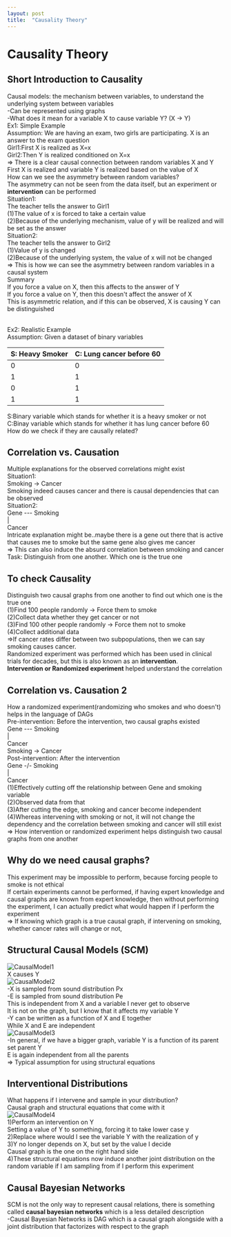 ```yaml
---
layout: post
title:  "Causality Theory"
---
```


# Causality Theory 
## Short Introduction to Causality
Causal models: the mechanism between variables, to understand the underlying system between variables <br/>
-Can be represented using graphs <br/>
-What does it mean for a variable X to cause variable Y? (X -> Y) <br/>
Ex1: Simple Example <br/>
Assumption: We are having an exam, two girls are participating. X is an answer to the exam question <br/>
Girl1:First X is realized as X=x <br/>
Girl2:Then Y is realized conditioned on X=x <br/>
=> There is a clear causal connection between random variables X and Y <br/>
First X is realized and variable Y is realized based on the value of X <br/>
How can we see the asymmetry between random variables? <br/>
The asymmetry can not be seen from the data itself, but an experiment or **intervention** can be performed <br/>
Situation1: <br/>
The teacher tells the answer to Girl1 <br/>
(1)The value of x is forced to take a certain value <br/>
(2)Because of the underlying mechanism, value of y will be realized and will be set as the answer <br/> 
Situation2: <br/>
The teacher tells the answer to Girl2 <br/>
(1)Value of y is changed <br/>
(2)Because of the underlying system, the value of x will not be changed <br/>
=> This is how we can see the asymmetry between random variables in a causal system <br/>
Summary <br/>
If you force a value on X, then this affects to the answer of Y <br/>
If you force a value on Y, then this doesn't affect the answer of X <br/>
This is asymmetric relation, and if this can be observed, X is causing Y can be distinguished <br/>
<br/>

Ex2: Realistic Example <br/>
Assumption: Given a dataset of binary variables <br/>

| S: Heavy Smoker | C: Lung cancer before 60 |
|-----------------|-----------------|
| 0 | 0 |
| 1 | 1 |
| 0 | 1 |
| 1 | 1 |


S:Binary variable which stands for whether it is a heavy smoker or not <br/>
C:Binay variable which stands for whether it has lung cancer before 60 <br/>
How do we check if they are causally related? <br/>

## Correlation vs. Causation
Multiple explanations for the observed correlations might exist <br/>
Situation1: <br/>
Smoking -> Cancer <br/>
Smoking indeed causes cancer and there is causal dependencies that can be observed <br/>
Situation2: <br/>
Gene --- Smoking <br/>
|  <br/>
Cancer  <br/>
Intricate explanation might be..maybe there is a gene out there that is active that causes me to smoke but the same gene also gives me cancer <br/>
=> This can also induce the absurd correlation between smoking and cancer <br/>
Task: Distinguish from one another. Which one is the true one <br/>

## To check Causality
Distinguish two causal graphs from one another to find out which one is the true one <br/>
(1)Find 100 people randomly -> Force them to smoke <br/>
(2)Collect data whether they get cancer or not <br/>
(3)Find 100 other people randomly -> Force them not to smoke <br/>
(4)Collect additional data <br/>
=>If cancer rates differ between two subpopulations, then we can say smoking causes cancer. <br/> 
Randomized experiment was performed which has been used in clinical trials for decades, but this is also known as an **intervention**. <br/>
**Intervention or Randomized experiment** helped understand the correlation <br/>

## Correlation vs. Causation 2
How a randomized experiment(randomizing who smokes and who doesn't) helps in the language of DAGs <br/>
Pre-intervention: Before the intervention, two causal graphs existed <br/>
Gene --- Smoking <br/>
|  <br/>
Cancer  <br/>
Smoking -> Cancer <br/>
Post-intervention: After the intervention <br/>
Gene -/- Smoking <br/>
|  <br/>
Cancer  <br/>
(1)Effectively cutting off the relationship between Gene and smoking variable <br/>
(2)Observed data from that <br/>
(3)After cutting the edge, smoking and cancer become independent <br/> 
(4)Whereas intervening with smoking or not, it will not change the dependency and the correlation between smoking and cancer will still exist <br/>
=> How intervention or randomized experiment helps distinguish two causal graphs from one another <br/>

## Why do we need causal graphs?
This experiment may be impossible to perform, because forcing people to smoke is not ethical <br/>
If certain experiments cannot be performed, if having expert knowledge and causal graphs are known from expert knowledge, then without performing the experiment, I can actually predict what would happen if I perform the experiment <br/>
=> If knowing which graph is a true causal graph, if intervening on smoking, whether cancer rates will change or not, <br/>


## Structural Causal Models (SCM)
![CausalModel1](https://github.com/user-attachments/assets/40755adf-1192-4ee2-93e7-99ab4921068e) <br/>
X causes Y <br/>
![CausalModel2](https://github.com/user-attachments/assets/9a829a6d-50fa-42e5-bb0c-67c6eff9d33b) <br/>
-X is sampled from sound distribution Px <br/>
-E is sampled from sound distribution Pe <br/>
This is independent from X and a variable I never get to observe <br/>
It is not on the graph, but I know that it affects my variable Y <br/>
-Y can be written as a function of X and E together <br/>
While X and E are independent <br/>
![CausalModel3](https://github.com/user-attachments/assets/2f7f4d24-a16b-4108-93cd-adf63273e5f4) <br/>
-In general, if we have a bigger graph, variable Y is a function of its parent set parent Y <br/>
E is again independent from all the parents <br/>
=> Typical assumption for using structural equations <br/>

## Interventional Distributions
What happens if I intervene and sample in your distribution? <br/>
Causal graph and structural equations that come with it <br/>
![CausalModel4](https://github.com/user-attachments/assets/dc3052b8-d678-43e6-b512-5fb76a713914) <br/>
1)Perform an intervention on Y <br/>
Setting a value of Y to something, forcing it to take lower case y <br/>
2)Replace where would I see the variable Y with the realization of y <br/>
3)Y no longer depends on X, but set by the value I decide <br/>
Causal graph is the one on the right hand side <br/>
4)These structural equations now induce another joint distribution on the random variable if I am sampling from if I perform this experiment <br/>

## Causal Bayesian Networks
SCM is not the only way to represent causal relations, there is something called **causal bayesian networks** which is a less detailed description <br/>
-Causal Bayesian Networks is DAG which is a causal graph alongside with a joint distribution that factorizes with respect to the graph <br/>

